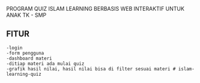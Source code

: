 PROGRAM QUIZ ISLAM LEARNING BERBASIS WEB INTERAKTIF UNTUK ANAK TK - SMP

## FITUR 
    -login
    -form pengguna
    -dashboard materi
    -ditiap materi ada mulai quiz
    -grafik hasil nilai, hasil nilai bisa di filter sesuai materi #   i s l a m - l e a r n i n g - q u i z 
 
 
